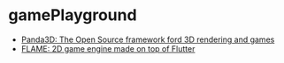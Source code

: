 # gamePlayground

- [Panda3D: The Open Source framework ford 3D rendering and games](https://www.panda3d.org/)
- [FLAME: 2D game engine made on top of Flutter](https://flame-engine.org/)
